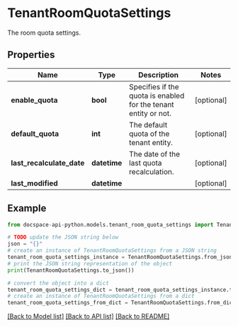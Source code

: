 # TenantRoomQuotaSettings
The room quota settings.

## Properties

Name | Type | Description | Notes
------------ | ------------- | ------------- | -------------
**enable_quota** | **bool** | Specifies if the quota is enabled for the tenant entity or not. | [optional] 
**default_quota** | **int** | The default quota of the tenant entity. | [optional] 
**last_recalculate_date** | **datetime** | The date of the last quota recalculation. | [optional] 
**last_modified** | **datetime** |  | [optional] 

## Example

```python
from docspace-api-python.models.tenant_room_quota_settings import TenantRoomQuotaSettings

# TODO update the JSON string below
json = "{}"
# create an instance of TenantRoomQuotaSettings from a JSON string
tenant_room_quota_settings_instance = TenantRoomQuotaSettings.from_json(json)
# print the JSON string representation of the object
print(TenantRoomQuotaSettings.to_json())

# convert the object into a dict
tenant_room_quota_settings_dict = tenant_room_quota_settings_instance.to_dict()
# create an instance of TenantRoomQuotaSettings from a dict
tenant_room_quota_settings_from_dict = TenantRoomQuotaSettings.from_dict(tenant_room_quota_settings_dict)
```
[[Back to Model list]](../README.md#documentation-for-models) [[Back to API list]](../README.md#documentation-for-api-endpoints) [[Back to README]](../README.md)


